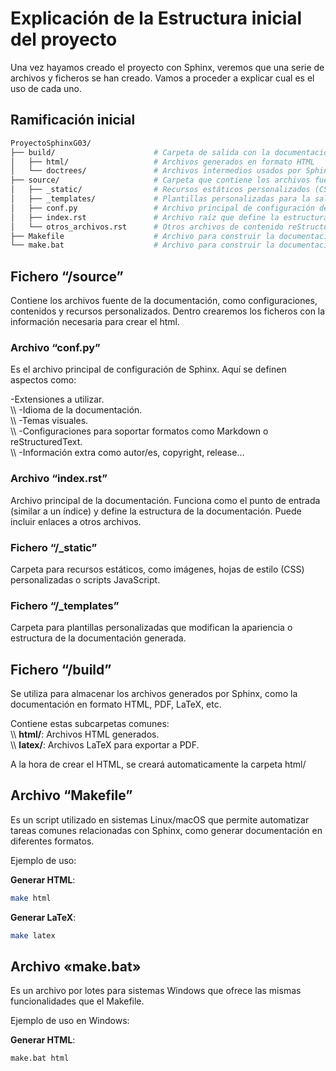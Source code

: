 # Explicación de la Estructura inicial del proyecto

Una vez hayamos creado el proyecto con Sphinx, veremos que una serie de archivos y ficheros se han creado. Vamos a proceder a explicar cual es el uso de cada uno.

## Ramificación inicial

```bash
ProyectoSphinxG03/
├── build/                      # Carpeta de salida con la documentación generada (HTML, PDF, etc.)
│   ├── html/                   # Archivos generados en formato HTML
│   └── doctrees/               # Archivos intermedios usados por Sphinx para construir la documentación
├── source/                     # Carpeta que contiene los archivos fuente de la documentación
│   ├── _static/                # Recursos estáticos personalizados (CSS, JS, imágenes)
│   ├── _templates/             # Plantillas personalizadas para la salida de la documentación
│   ├── conf.py                 # Archivo principal de configuración de Sphinx
│   ├── index.rst               # Archivo raíz que define la estructura de la documentación
│   └── otros_archivos.rst      # Otros archivos de contenido reStructuredText
├── Makefile                    # Archivo para construir la documentación desde la línea de comandos en sistemas Unix
└── make.bat                    # Archivo para construir la documentación en sistemas Windows

```

## Fichero “/source”

Contiene los archivos fuente de la documentación, como configuraciones, contenidos y recursos personalizados. Dentro crearemos los ficheros con la información necesaria para crear el html.

### Archivo “conf.py”

Es el archivo principal de configuración de Sphinx. Aquí se definen aspectos como:

-Extensiones a utilizar.<br />
\\\\
-Idioma de la documentación.<br />
\\\\
-Temas visuales.<br />
\\\\
-Configuraciones para soportar formatos como Markdown o reStructuredText.<br />
\\\\
-Información extra como autor/es, copyright, release…

### Archivo “index.rst”

Archivo principal de la documentación. Funciona como el punto de entrada (similar a un índice) y define la estructura de la documentación. Puede incluir enlaces a otros archivos.

### Fichero “/_static”

Carpeta para recursos estáticos, como imágenes, hojas de estilo (CSS) personalizadas o scripts JavaScript.

### Fichero “/_templates”

Carpeta para plantillas personalizadas que modifican la apariencia o estructura de la documentación generada.

## Fichero “/build”

Se utiliza para almacenar los archivos generados por Sphinx, como la documentación en formato HTML, PDF, LaTeX, etc.

Contiene estas subcarpetas comunes:<br />
\\\\
**html/**: Archivos HTML generados.<br />
\\\\
**latex/**: Archivos LaTeX para exportar a PDF.

A la hora de crear el HTML, se creará automaticamente la carpeta html/

## Archivo “Makefile”

Es un script utilizado en sistemas Linux/macOS que permite automatizar tareas comunes relacionadas con Sphinx, como generar documentación en diferentes formatos.

Ejemplo de uso:

**Generar HTML**:

```bash
make html
```

**Generar LaTeX**:

```bash
make latex
```

## Archivo «make.bat»

Es un archivo por lotes para sistemas Windows que ofrece las mismas funcionalidades que el Makefile.

Ejemplo de uso en Windows:

**Generar HTML**:

```bash
make.bat html
```
